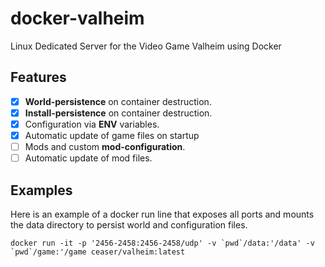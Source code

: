 # docker-valheim
Linux Dedicated Server for the Video Game Valheim using Docker

## Features
- [x] **World-persistence** on container destruction.
- [x] **Install-persistence** on container destruction.
- [x] Configuration via **ENV** variables.
- [x] Automatic update of game files on startup
- [ ] Mods and custom **mod-configuration**.
- [ ] Automatic update of mod files.

## Examples

Here is an example of a docker run line that exposes all ports and mounts the data directory to persist world and configuration files.

```SHELL
docker run -it -p '2456-2458:2456-2458/udp' -v `pwd`/data:'/data' -v `pwd`/game:'/game ceaser/valheim:latest
```
